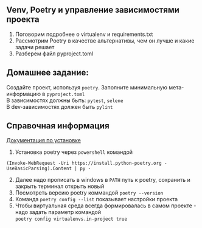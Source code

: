 ## Venv, Poetry и управление зависимостями проекта

1. Поговорим подробнее о virtualenv и requirements.txt
2. Рассмотрим Poetry в качестве альтернативы, чем он лучше и какие задачи решает
3. Разберем файл pyproject.toml

## Домашнее задание:

Создайте проект, используя `poetry`. Заполните минимальную мета-информацию в `pyproject.toml`  
В зависимостях должны быть: `pytest`, `selene`  
В dev-зависимостях должен быть `pylint`

## Справочная информация

[Документация по установке](https://python-poetry.org/docs/#installing-with-the-official-installer)

1. Установка poetry через `powershell` командой

```commandline
(Invoke-WebRequest -Uri https://install.python-poetry.org -UseBasicParsing).Content | py -
```

2. Далее надо прописать в windows в `PATH` путь к poetry, сохранить и закрыть терминал открыть новый
3. Посмотреть версию poetry коммандой `poetry --version`
4. Команда `poetry config --list` показывает настройки проекта
5. Чтобы виртуальная среда всегда формировалась в самом проекте - надо задать параметр командой  
   `poetry config virtualenvs.in-project true`


   